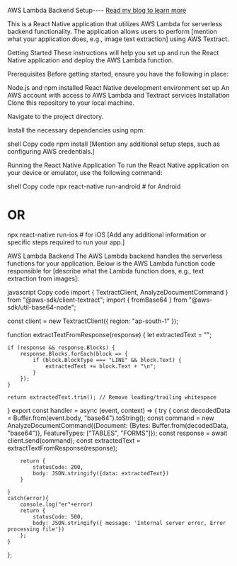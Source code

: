  AWS Lambda Backend Setup----
[Read my blog to learn more](https://medium.com/@imranhacks59/data-extraction-from-documents-using-react-native-and-aws-textract-79b69e4df77a)

This is a React Native application that utilizes AWS Lambda for serverless backend functionality. The application allows users to perform [mention what your application does, e.g., image text extraction] using AWS Textract.

Getting Started
These instructions will help you set up and run the React Native application and deploy the AWS Lambda function.

Prerequisites
Before getting started, ensure you have the following in place:

Node.js and npm installed
React Native development environment set up
An AWS account with access to AWS Lambda and Textract services
Installation
Clone this repository to your local machine.

Navigate to the project directory.

Install the necessary dependencies using npm:

shell
Copy code
npm install
[Mention any additional setup steps, such as configuring AWS credentials.]

Running the React Native Application
To run the React Native application on your device or emulator, use the following command:

shell
Copy code
npx react-native run-android  # for Android
# OR
npx react-native run-ios      # for iOS
[Add any additional information or specific steps required to run your app.]

AWS Lambda Backend
The AWS Lambda backend handles the serverless functions for your application. Below is the AWS Lambda function code responsible for [describe what the Lambda function does, e.g., text extraction from images]:

javascript
Copy code
import { TextractClient, AnalyzeDocumentCommand } from "@aws-sdk/client-textract";
import { fromBase64 } from "@aws-sdk/util-base64-node";

const client = new TextractClient({ region: "ap-south-1" });

function extractTextFromResponse(response) {
    let extractedText = "";

    if (response && response.Blocks) {
        response.Blocks.forEach(block => {
            if (block.BlockType === "LINE" && block.Text) {
                extractedText += block.Text + "\n";
            }
        });
    }

    return extractedText.trim(); // Remove leading/trailing whitespace
 } 
          export const handler = async (event, context) => {
    try {
        const decodedData = Buffer.from(event.body, "base64").toString();
  const command = new AnalyzeDocumentCommand({Document: {Bytes: Buffer.from(decodedData, "base64")},
        FeatureTypes: ["TABLES", "FORMS"]});
        const response = await client.send(command);
        const extractedText = extractTextFromResponse(response);

        return {
            statusCode: 200,
            body: JSON.stringify({data: extractedText})
        }
            
    }
    catch(error){
        console.log("er"+error)
        return {
            statusCode: 500,
            body: JSON.stringify({ message: 'Internal server error, Error processing file'})
        };
    }
};







